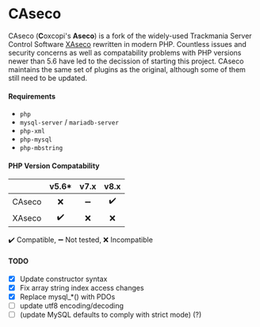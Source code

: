 # CAseco
CAseco (**C**oxcopi's **Aseco**) is a fork of the widely-used Trackmania Server Control Software [XAseco](https://www.xaseco.org/) rewritten in modern PHP.
Countless issues and security concerns as well as compatability problems with PHP versions newer than 5.6 have led to the decission of starting this project.
CAseco maintains the same set of plugins as the original, although some of them still need to be updated.

#### Requirements
- `php` 
- `mysql-server` / `mariadb-server`
- `php-xml`
- `php-mysql`
- `php-mbstring`

#### PHP Version Compatability
|        | v5.6* | v7.x | v8.x | 
|:------:|:-----:|:----:|:----:|
| CAseco | ❌   | ➖  | ✔️   |
| XAseco | ✔️   | ❌  | ❌   |

✔️ Compatible, ➖ Not tested, ❌ Incompatible

#### TODO
- [X] Update constructor syntax
- [X] Fix array string index access changes
- [X] Replace mysql_*() with PDOs
- [ ] update utf8 encoding/decoding
- [ ] (update MySQL defaults to comply with strict mode) (?)
